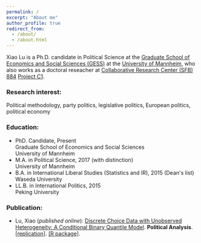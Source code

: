 ```yaml
---
permalink: /
excerpt: "About me"
author_profile: true
redirect_from: 
  - /about/
  - /about.html
---
```


Xiao Lu is a Ph.D. candidate in Political Science at the [Graduate School of Economics and Social Sciences (GESS)](https://gess.uni-mannheim.de/ "Graduate School of Economics and Social Sciences (GESS)") at the [University of Mannheim](https://www.uni-mannheim.de/ "University of Mannheim"), who also works as a doctoral reseacher at [Collaborative Research Center (SFB) 884](https://reforms.uni-mannheim.de/ "SFB 884") [Project C1](https://reforms.uni-mannheim.de/projects/project_group_c/project_c1/ "Project C1").

### Research interest:

Political methodology, party politics, legislative politics, European politics, political economy


### Education:

* PhD. Candidate, Present  
Graduate School of Economics and Social Sciences  
University of Mannheim  
* M.A. in Political Science, 2017 (with distinction)  
University of Mannheim  
* B.A. in International Liberal Studies (Statistics and IR), 2015 (Dean's list)  
Waseda University  
* LL.B. in International Politics, 2015  
Peking University  


### Publication:
* Lu, Xiao (*published online*): [Discrete Choice Data with Unobserved Heterogeneity: A Conditional Binary Quantile Model](http://dx.doi.org/10.1017/pan.2019.29 "Article"). **Political Analysis**. [[replication]](https://doi.org/10.7910/DVN/1WZCEA "replication materials"). [[R package]](https://cran.r-project.org/package=cbq "R package").


